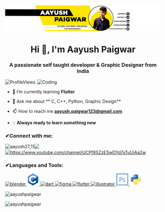 ![Logo](https://github.com/AayushPaigwar/AayushPaigwar/blob/main/Github%20Banner.jpg)
<h1 align="center">Hi 👋, I'm Aayush Paigwar</h1>
<h3 align="center">A passionate self taught developer & Graphic Designer from India</h3>
<img align="right" alt="Coding" width="400" src="https://camo.githubusercontent.com/c1dcb74cc1c1835b1d716f5051499a2814c683c806b15f04b0eba492863703e9/68747470733a2f2f63646e2e6472696262626c652e636f6d2f75736572732f3733303730332f73637265656e73686f74732f363538313234332f6176656e746f2e676966">


<!---Profile Views--->
<!---LinkedIn Badge--->

![ProfileViews](https://komarev.com/ghpvc/?username=aayushpaigwar&label=Profile%20views&color=0e75b6&style=flat)




- 🌱 I’m currently learning **Flutter**

- 💬 Ask me about ** C, C++, Python, Graphic Design**

- 📫 How to reach me **aayush.paigwar123@gmail.com**
- 💡 **Always ready to learn something new**

<h3 align="left">✔Connect with me:</h3>
<p align="left">


<!---Social Media--->
<a href="https://linkedin.com/in/aayush-paigwar-457946225/" target="blank"><img align="left" src="https://img.shields.io/badge/LinkedIn-0077B5?style=for-the-badge&logo=linkedin&logoColor=white" alt="aayush27_11"  /></a>

<a href="https://instagram.com/aayush.paigwar" target="blank"><img align="left" src="https://img.shields.io/badge/Instagram-E4405F?style=for-the-badge&logo=instagram&logoColor=white"/></a>

<a href="https://www.youtube.com/channel/UCPf8SZzESwDYd7sTuUiAa2w" target="blank"><img align="center" src="https://img.shields.io/badge/Youtube-E4405F?style=for-the-badge&logo=youtube&logoColor=white" alt="https://www.youtube.com/channel/UCPf8SZzESwDYd7sTuUiAa2w"/></a>
</p>

<!---Tools--->

<h3 align="left">✔Languages and Tools:</h3>

<p align="left"> <a href="https://www.blender.org/" target="_blank" rel="noreferrer"> <img src="https://download.blender.org/branding/community/blender_community_badge_white.svg" alt="blender" width="40" height="40"/> </a> 
<a href="https://www.cprogramming.com/" target="_blank" rel="noreferrer"> <img src="https://raw.githubusercontent.com/devicons/devicon/master/icons/c/c-original.svg" alt="c" width="40" height="40"/> </a> <a href="https://dart.dev" target="_blank" rel="noreferrer"> <img src="https://www.vectorlogo.zone/logos/dartlang/dartlang-icon.svg" alt="dart" width="40" height="40"/> </a> <a href="https://www.figma.com/" target="_blank" rel="noreferrer"> <img src="https://www.vectorlogo.zone/logos/figma/figma-icon.svg" alt="figma" width="40" height="40"/> </a> <a href="https://flutter.dev" target="_blank" rel="noreferrer"> <img src="https://www.vectorlogo.zone/logos/flutterio/flutterio-icon.svg" alt="flutter" width="40" height="40"/> </a> <a href="https://www.adobe.com/in/products/illustrator.html" target="_blank" rel="noreferrer"> <img src="https://www.vectorlogo.zone/logos/adobe_illustrator/adobe_illustrator-icon.svg" alt="illustrator" width="40" height="40"/> </a> <a href="https://www.photoshop.com/en" target="_blank" rel="noreferrer"> <img src="https://raw.githubusercontent.com/devicons/devicon/master/icons/photoshop/photoshop-line.svg" alt="photoshop" width="40" height="40"/> </a> <a href="https://www.python.org" target="_blank" rel="noreferrer"> <img src="https://raw.githubusercontent.com/devicons/devicon/master/icons/python/python-original.svg" alt="python" width="40" height="40"/> </a> </p>

<p><img align="center" src="https://camo.githubusercontent.com/ba6a8d29ad61781c58873e89c565f7d0a1f839fd98114c3b9be5cf40d83e27c9/68747470733a2f2f6769746875622d726561646d652d73746174732e76657263656c2e6170702f6170692f746f702d6c616e67733f757365726e616d653d616179757368706169677761722673686f775f69636f6e733d74727565266c6f63616c653d656e266c61796f75743d636f6d70616374" alt="aayushpaigwar" /></p>
<p><img align="center" src="https://github-readme-streak-stats.herokuapp.com/?user=aayushpaigwar&" alt="aayushpaigwar" /></p>
